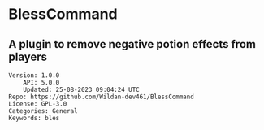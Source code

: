# BlessCommand
## A plugin to remove negative potion effects from players
```properties
Version: 1.0.0
    API: 5.0.0
    Updated: 25-08-2023 09:04:24 UTC
Repo: https://github.com/Wildan-dev461/BlessCommand
License: GPL-3.0
Categories: General
Keywords: bles
```